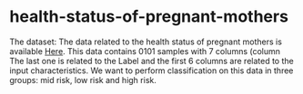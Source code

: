 # health-status-of-pregnant-mothers

The dataset:
The data related to the health status of pregnant mothers is available [Here](https://archive.ics.uci.edu/ml/datasets/Maternal+Health+Risk+Data+Set). This data contains 0101 samples with 7 columns (column
The last one is related to the Label and the first 6 columns are related to the input characteristics. We want to perform classification on this data in three groups: mid risk, low risk and high risk.
